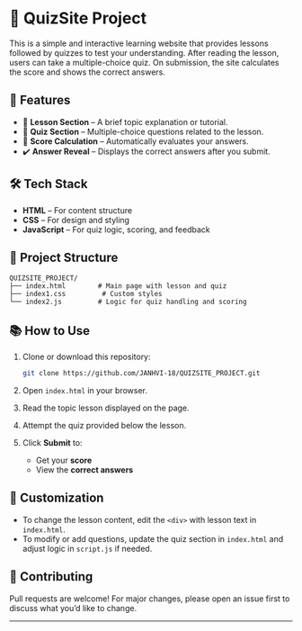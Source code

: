 


# 📘 QuizSite Project

This is a simple and interactive learning website that provides lessons followed by quizzes to test your understanding. After reading the lesson, users can take a multiple-choice quiz. On submission, the site calculates the score and shows the correct answers.

## 🚀 Features

- 📖 **Lesson Section** – A brief topic explanation or tutorial.
- 📝 **Quiz Section** – Multiple-choice questions related to the lesson.
- 🧮 **Score Calculation** – Automatically evaluates your answers.
- ✔️ **Answer Reveal** – Displays the correct answers after you submit.

## 🛠️ Tech Stack

- **HTML** – For content structure  
- **CSS** – For design and styling  
- **JavaScript** – For quiz logic, scoring, and feedback

## 📂 Project Structure

```
QUIZSITE_PROJECT/
├── index.html        # Main page with lesson and quiz
├── index1.css         # Custom styles
└── index2.js         # Logic for quiz handling and scoring
```

## 📚 How to Use

1. Clone or download this repository:
   ```bash
   git clone https://github.com/JANHVI-18/QUIZSITE_PROJECT.git
   ```

2. Open `index.html` in your browser.

3. Read the topic lesson displayed on the page.

4. Attempt the quiz provided below the lesson.

5. Click **Submit** to:
   - Get your **score**
   - View the **correct answers**

## 🎯 Customization

- To change the lesson content, edit the `<div>` with lesson text in `index.html`.
- To modify or add questions, update the quiz section in `index.html` and adjust logic in `script.js` if needed.

## 🙌 Contributing

Pull requests are welcome! For major changes, please open an issue first to discuss what you’d like to change.

---




